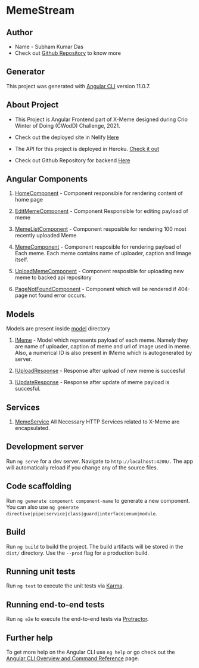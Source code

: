 # MemeStream

## Author 
* Name - Subham Kumar Das
* Check out [Github Repository](https://github.com/loneWolf148) to know more

## Generator
This project was generated with [Angular CLI](https://github.com/angular/angular-cli) version 11.0.7.

## About Project
* This Project is Angular Frontend part of X-Meme designed during Crio Winter of Doing (CWodD) Challenge, 2021.

* Check out the deployed site in Nelify [Here](https://crio-x-meme.netlify.app/)

* The API for this project is deployed in Heroku. [Check it out](https://crio-xmeme-boot.herokuapp.com/)

* Check out Github Repository for backend [Here](https://github.com/loneWolf148/X-Meme-Backend.git)

## Angular Components 
1. [HomeComponent](https://github.com/loneWolf148/X-Meme-FrontEnd/tree/master/src/app/home) - Component responsible for rendering content of home page

2. [EditMemeComponent](https://github.com/loneWolf148/X-Meme-FrontEnd/tree/master/src/app/edit-meme) - Component Responsible for editing payload of meme

3. [MemeListComponent](https://github.com/loneWolf148/X-Meme-FrontEnd/tree/master/src/app/meme-list) - Component resposible for rendering 100 most recently uploaded Meme 

4. [MemeComponent](https://github.com/loneWolf148/X-Meme-FrontEnd/tree/master/src/app/meme) - Component resposible for rendering payload of Each meme. Each meme contains name of uploader, caption and Image itself.

5. [UploadMemeComponent](https://github.com/loneWolf148/X-Meme-FrontEnd/tree/master/src/app/upload-meme) - Component resposible for uploading new meme to backed api repository

6. [PageNotFoundComponent](https://github.com/loneWolf148/X-Meme-FrontEnd/tree/master/src/app/page-not-found) - Component which will be rendered if 404-page not found error occurs. 

## Models 
Models are present inside [model](https://github.com/loneWolf148/X-Meme-FrontEnd/tree/master/src/app/model) directory

1. [IMeme](https://github.com/loneWolf148/X-Meme-FrontEnd/tree/master/src/app/model/IMeme.model.ts) - Model which represents payload of each meme. Namely they are name of uploader, caption of meme and url of image used in meme. Also, a numerical ID is also present in IMeme which is autogenerated by server. 

2. [IUploadResponse](https://github.com/loneWolf148/X-Meme-FrontEnd/tree/master/src/app/model/IUploadResponse.model.ts) - Response after upload of new meme is succesful

3. [IUpdateResponse](https://github.com/loneWolf148/X-Meme-FrontEnd/tree/master/src/app/model/IUpdateResponse.models.ts) - Response after update of meme payload is succesful.

## Services
1. [MemeService](https://github.com/loneWolf148/X-Meme-FrontEnd/tree/master/src/app/service) All Necessary HTTP Services related to X-Meme are encapsulated.

## Development server

Run `ng serve` for a dev server. Navigate to `http://localhost:4200/`. The app will automatically reload if you change any of the source files.

## Code scaffolding

Run `ng generate component component-name` to generate a new component. You can also use `ng generate directive|pipe|service|class|guard|interface|enum|module`.

## Build

Run `ng build` to build the project. The build artifacts will be stored in the `dist/` directory. Use the `--prod` flag for a production build.

## Running unit tests

Run `ng test` to execute the unit tests via [Karma](https://karma-runner.github.io).

## Running end-to-end tests

Run `ng e2e` to execute the end-to-end tests via [Protractor](http://www.protractortest.org/).

## Further help

To get more help on the Angular CLI use `ng help` or go check out the [Angular CLI Overview and Command Reference](https://angular.io/cli) page.
